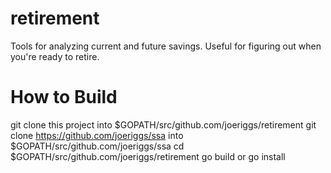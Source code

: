 # retirement
Tools for analyzing current and future savings.  Useful for figuring out when you're ready to retire.
# How to Build
git clone this project into $GOPATH/src/github.com/joeriggs/retirement
git clone https://github.com/joeriggs/ssa into $GOPATH/src/github.com/joeriggs/ssa
cd $GOPATH/src/github.com/joeriggs/retirement
go build or go install

